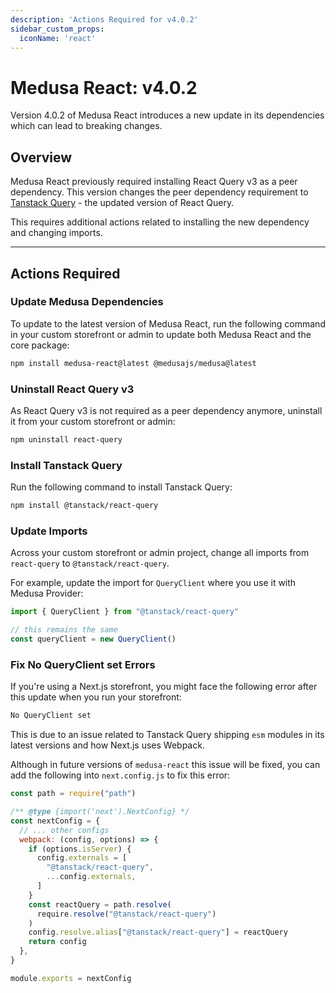 ```yaml
---
description: 'Actions Required for v4.0.2'
sidebar_custom_props:
  iconName: 'react'
---
```


# Medusa React: v4.0.2

Version 4.0.2 of Medusa React introduces a new update in its dependencies which can lead to breaking changes.

## Overview

Medusa React previously required installing React Query v3 as a peer dependency. This version changes the peer dependency requirement to [Tanstack Query](https://tanstack.com/query/latest/docs/react/overview) - the updated version of React Query.

This requires additional actions related to installing the new dependency and changing imports.

---

## Actions Required

### Update Medusa Dependencies

To update to the latest version of Medusa React, run the following command in your custom storefront or admin to update both Medusa React and the core package:

```bash npm2yarn
npm install medusa-react@latest @medusajs/medusa@latest
```

### Uninstall React Query v3

As React Query v3 is not required as a peer dependency anymore, uninstall it from your custom storefront or admin:

```bash npm2yarn
npm uninstall react-query
```

### Install Tanstack Query

Run the following command to install Tanstack Query:

```bash npm2yarn
npm install @tanstack/react-query
```

### Update Imports

Across your custom storefront or admin project, change all imports from `react-query` to `@tanstack/react-query`.

For example, update the import for `QueryClient` where you use it with Medusa Provider:

```ts
import { QueryClient } from "@tanstack/react-query"

// this remains the same
const queryClient = new QueryClient()
```

### Fix No QueryClient set Errors

If you're using a Next.js storefront, you might face the following error after this update when you run your storefront:

```bash
No QueryClient set
```

This is due to an issue related to Tanstack Query shipping `esm` modules in its latest versions and how Next.js uses Webpack.

Although in future versions of `medusa-react` this issue will be fixed, you can add the following into `next.config.js` to fix this error:

```js
const path = require("path")

/** @type {import('next').NextConfig} */
const nextConfig = {
  // ... other configs
  webpack: (config, options) => {
    if (options.isServer) {
      config.externals = [
        "@tanstack/react-query", 
        ...config.externals,
      ]
    }
    const reactQuery = path.resolve(
      require.resolve("@tanstack/react-query")
    )
    config.resolve.alias["@tanstack/react-query"] = reactQuery
    return config
  },
}

module.exports = nextConfig
```
